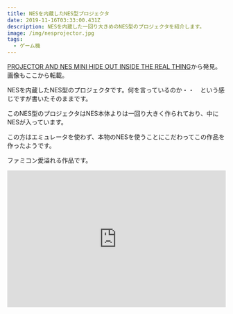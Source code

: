 ```yaml
---
title: NESを内蔵したNES型プロジェクタ
date: 2019-11-16T03:33:00.431Z
description: NESを内蔵した一回り大きめのNES型のプロジェクタを紹介します。
image: /img/nesprojector.jpg
tags:
  - ゲーム機
---
```

[PROJECTOR AND NES MINI HIDE OUT INSIDE THE REAL THING](https://hackaday.com/2019/11/05/projector-and-nes-mini-hide-out-inside-the-real-thing/)から発見。画像もここから転載。

NESを内蔵したNES型のプロジェクタです。何を言っているのか・・　という感じですが書いたそのままです。

このNES型のプロジェクタはNES本体よりは一回り大きく作られており、中にNESが入っています。

この方はエミュレータを使わず、本物のNESを使うことにこだわってこの作品を作ったようです。

ファミコン愛溢れる作品です。

<iframe width="100%" height="315" src="https://www.youtube.com/embed/OzPa1c0BomA" frameborder="0" allow="accelerometer; autoplay; encrypted-media; gyroscope; picture-in-picture" allowfullscreen></iframe>
